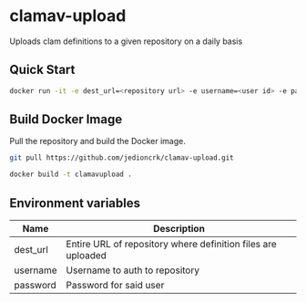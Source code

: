 # clamav-upload
Uploads clam definitions to a given repository on a daily basis

## Quick Start

```bash
docker run -it -e dest_url=<repository url> -e username=<user id> -e password=<api key> jedioncrk/clamavupload:latest
```

## Build Docker Image

Pull the repository and build the Docker image.

```bash
git pull https://github.com/jedioncrk/clamav-upload.git

docker build -t clamavupload .
```

## Environment variables

| Name | Description | 
|-----|-------|
| dest_url | Entire URL of repository where definition files are uploaded |
| username | Username to auth to repository |
| password | Password for said user |

